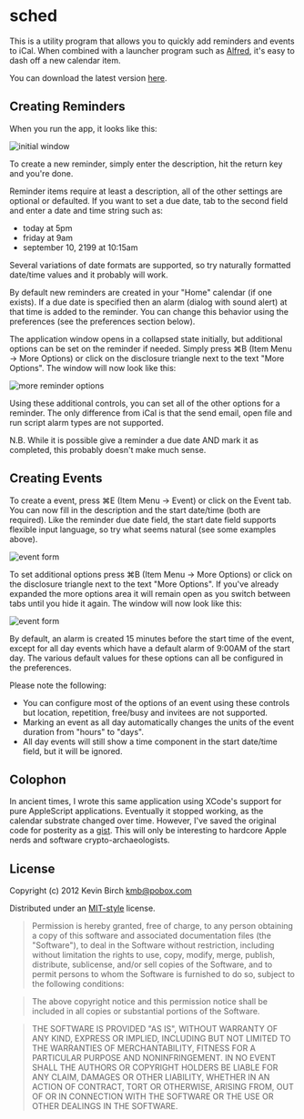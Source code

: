 # sched

This is a utility program that allows you to quickly add reminders and events to iCal.  When combined with a launcher
program such as [Alfred](http://www.alfredapp.com/), it's easy to dash off a new calendar item.

You can download the latest version [here](https://github.com/kevinbirch/sched/downloads).

## Creating Reminders

When you run the app, it looks like this:

![initial window](https://raw.github.com/kevinbirch/sched/master/images/sched-reminder.png)

To create a new reminder, simply enter the description, hit the return key and you're done.

Reminder items require at least a description, all of the other settings are optional or defaulted.  If you want to 
set a due date, tab to the second field and enter a date and time string such as:

- today at 5pm
- friday at 9am
- september 10, 2199 at 10:15am

Several variations of date formats are supported, so try naturally formatted date/time values and it probably will work.

By default new reminders are created in your "Home" calendar (if one exists). If a due date is specified then an alarm
(dialog with sound alert) at that time is added to the reminder.  You can change this behavior using the preferences
(see the preferences section below).

The application window opens in a collapsed state initially, but additional options can be set on the reminder if
needed.  Simply press ⌘B (Item Menu -> More Options) or click on the disclosure triangle next to the text "More
Options".  The window will now look like this:

![more reminder options](https://raw.github.com/kevinbirch/sched/master/images/sched-reminder-full.png)

Using these additional controls, you can set all of the other options for a reminder.  The only difference from iCal is
that the send email, open file and run script alarm types are not supported.

N.B. While it is possible give a reminder a due date AND mark it as completed, this probably doesn't make much sense.

## Creating Events

To create a event, press ⌘E (Item Menu -> Event) or click on the Event tab.  You can now fill in the description and
the start date/time (both are required).  Like the reminder due date field, the start date field supports flexible
input language, so try what seems natural (see some examples above).

![event form](https://raw.github.com/kevinbirch/sched/master/images/sched-event.png)

To set additional options press ⌘B (Item Menu -> More Options) or click on the disclosure triangle next to the text
"More Options".  If you've already expanded the more options area it will remain open as you switch between tabs until
you hide it again.  The window will now look like this:

![event form](https://raw.github.com/kevinbirch/sched/master/images/sched-event-full.png)

By default, an alarm is created 15 minutes before the start time of the event, except for all day events which have a
default alarm of 9:00AM of the start day.  The various default values for these options can all be configured in the
preferences.

Please note the following:

- You can configure most of the options of an event using these controls but location, repetition, free/busy and
invitees are not supported.
- Marking an event as all day automatically changes the units of the event duration from "hours" to "days".
- All day events will still show a time component in the start date/time field, but it will be ignored.

## Colophon

In ancient times, I wrote this same application using XCode's support for pure AppleScript applications.  Eventually it
stopped working, as the calendar substrate changed over time.  However, I've saved the original code for posterity as a
[gist](https://gist.github.com/3539923).  This will only be interesting to hardcore Apple nerds and software crypto-archaeologists.

## License

Copyright (c) 2012 Kevin Birch <kmb@pobox.com>

Distributed under an [MIT-style](http://www.opensource.org/licenses/mit-license.php) license.

> Permission is hereby granted, free of charge, to any person obtaining a copy of
> this software and associated documentation files (the "Software"), to deal in
> the Software without restriction, including without limitation the rights to
> use, copy, modify, merge, publish, distribute, sublicense, and/or sell copies
> of the Software, and to permit persons to whom the Software is furnished to do
> so, subject to the following conditions:

> The above copyright notice and this permission notice shall be included in all
> copies or substantial portions of the Software.

> THE SOFTWARE IS PROVIDED "AS IS", WITHOUT WARRANTY OF ANY KIND, EXPRESS OR
> IMPLIED, INCLUDING BUT NOT LIMITED TO THE WARRANTIES OF MERCHANTABILITY,
> FITNESS FOR A PARTICULAR PURPOSE AND NONINFRINGEMENT. IN NO EVENT SHALL THE
> AUTHORS OR COPYRIGHT HOLDERS BE LIABLE FOR ANY CLAIM, DAMAGES OR OTHER
> LIABILITY, WHETHER IN AN ACTION OF CONTRACT, TORT OR OTHERWISE, ARISING FROM,
> OUT OF OR IN CONNECTION WITH THE SOFTWARE OR THE USE OR OTHER DEALINGS IN THE
> SOFTWARE.
